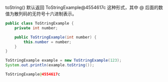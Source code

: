 toString()
默认返回 ToStringExample@4554617c 这种形式，其中 @ 后面的数值为散列码的无符号十六进制表示。
``` java
public class ToStringExample {
    private int number;

    public ToStringExample(int number) {
        this.number = number;
    }
}

ToStringExample example = new ToStringExample(123);
System.out.println(example.toString());

ToStringExample@4554617c
```
